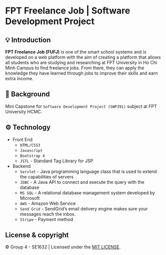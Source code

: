 # FPT Freelance Job | Software Development Project

## 💡 Introduction

**FPT Freelance Job (FUFJ)** is one of the smart school systems and is developed on a web platform with the aim of creating a platform that allows all students who are studying and researching at FPT University in Ho Chi Minh Campus to find freelance jobs. From there, they can apply the knowledge they have learned through jobs to improve their skills and earn extra income.

## 👋 Background

Mini Capstone for `Software Development Project (SWP391)` subject at FPT University HCMC.

## ⚙️ Technology

- Front End
  - `HTML/CSS3`
  - `Javascript`
  - `Bootstrap 4`
  - `JSTL` - Standard Tag Library for JSP
- Backend
  - `Servlet` - Java programming language class that is used to extend the capabilities of servers
  - `JDBC` - A Java API to connect and execute the query with the database
  - `MS SQL` - A relational database management system developed by Microsoft
  - `AWS` - Amazon Web Service
  - `Send Grid` - SendGrid’s email delivery engine makes sure your messages reach the inbox.
  - `Stripe` - Payment method

## License & copyright

© Group 4 - SE1632 | Licensed under the [MIT LICENSE](LICENSE).
